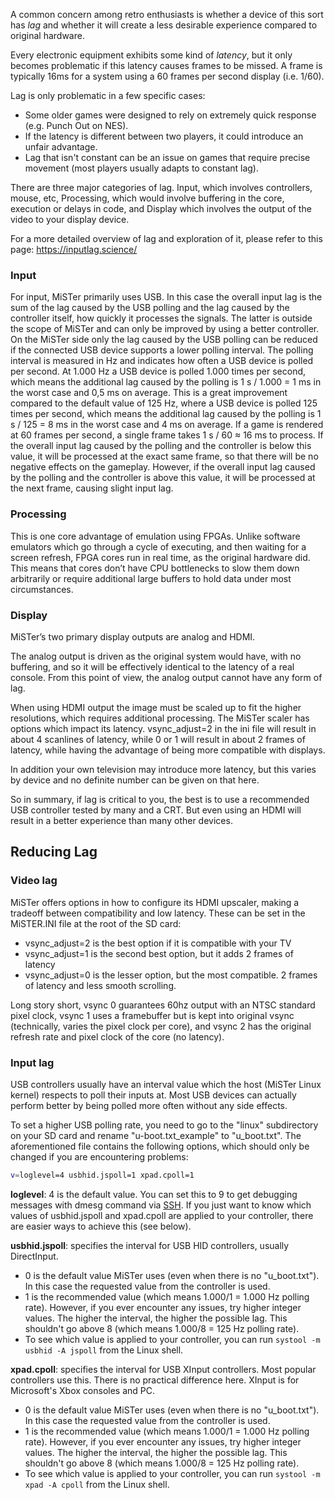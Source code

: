 A common concern among retro enthusiasts is whether a device of this sort has _lag_ and whether it will create a less desirable experience compared to original hardware. 

Every electronic equipment exhibits some kind of _latency_, but it only becomes problematic if this latency causes frames to be missed. A frame is typically 16ms for a system using a 60 frames per second display (i.e. 1/60).

Lag is only problematic in a few specific cases:
* Some older games were designed to rely on extremely quick response (e.g. Punch Out on NES).
* If the latency is different between two players, it could introduce an unfair advantage.
* Lag that isn't constant can be an issue on games that require precise movement (most players usually adapts to constant lag).

There are three major categories of lag. Input, which involves controllers, mouse, etc, Processing, which would involve buffering in the core, execution or delays in code, and Display which involves the output of the video to your display device.

For a more detailed overview of lag and exploration of it, please refer to this page:
https://inputlag.science/

### Input
For input, MiSTer primarily uses USB. In this case the overall input lag is the sum of the lag caused by the USB polling and the lag caused by the controller itself, how quickly it processes the signals. The latter is outside the scope of MiSTer and can only be improved by using a better controller. On the MiSTer side only the lag caused by the USB polling can be reduced if the connected USB device supports a lower polling interval. The polling interval is measured in Hz and indicates how often a USB device is polled per second. At 1.000 Hz a USB device is polled 1.000 times per second, which means the additional lag caused by the polling is 1 s / 1.000 = 1 ms in the worst case and 0,5 ms on average. This is a great improvement compared to the default value of 125 Hz, where a USB device is polled 125 times per second, which means the additional lag caused by the polling is 1 s / 125 = 8 ms in the worst case and 4 ms on average. If a game is rendered at 60 frames per second, a single frame takes 1 s / 60 ≈ 16 ms to process. If the overall input lag caused by the polling and the controller is below this value, it will be processed at the exact same frame, so that there will be no negative effects on the gameplay. However, if the overall input lag caused by the polling and the controller is above this value, it will be processed at the next frame, causing slight input lag.

### Processing
This is one core advantage of emulation using FPGAs. Unlike software emulators which go through a cycle of executing, and then waiting for a screen refresh, FPGA cores run in real time, as the original hardware did. This means that cores don’t have CPU bottlenecks to slow them down arbitrarily or require additional large buffers to hold data under most circumstances.

### Display
MiSTer’s two primary display outputs are analog and HDMI. 

The analog output is driven as the original system would have, with no buffering, and so it will be effectively identical to the latency of a real console. From this point of view, the analog output cannot have any form of lag. 

When using HDMI output the image must be scaled up to fit the higher resolutions, which requires additional processing. The MiSTer scaler has options which impact its latency. vsync_adjust=2 in the ini file will result in about 4 scanlines of latency, while 0 or 1 will result in about 2 frames of latency, while having the advantage of being more compatible with displays. 

In addition your own television may introduce more latency, but this varies by device and no definite number can be given on that here. 

So in summary, if lag is critical to you, the best is to use a recommended USB controller tested by many and a CRT.
But even using an HDMI will result in a better experience than many other devices.

## Reducing Lag

### Video lag

MiSTer offers options in how to configure its HDMI upscaler, making a tradeoff between compatibility and low latency.
These can be set in the MiSTER.INI file at the root of the SD card:

* vsync_adjust=2 is the best option if it is compatible with your TV
* vsync_adjust=1 is the second best option, but it adds 2 frames of latency
* vsync_adjust=0 is the lesser option, but the most compatible. 2 frames of latency and less smooth scrolling.

Long story short, vsync 0 guarantees 60hz output with an NTSC standard pixel clock, vsync 1 uses a framebuffer but is kept into original vsync (technically, varies the pixel clock per core), and vsync 2 has the original refresh rate and pixel clock of the core (no latency).

### Input lag

USB controllers usually have an interval value which the host (MiSTer Linux kernel) respects to poll their inputs at. Most USB devices can actually perform better by being polled more often without any side effects.

To set a higher USB polling rate, you need to go to the "linux" subdirectory on your SD card and rename "u-boot.txt_example" to "u_boot.txt". The aforementioned file contains the following options, which should only be changed if you are encountering problems:
```bash
v=loglevel=4 usbhid.jspoll=1 xpad.cpoll=1
```
**loglevel**: 4 is the default value. You can set this to 9 to get debugging messages with dmesg command via [SSH](/MiSTer-devel/Main_MiSTer/wiki/Network-access). If you just want to know which values of usbhid.jspoll and xpad.cpoll are applied to your controller, there are easier ways to achieve this (see below).

**usbhid.jspoll**: specifies the interval for USB HID controllers, usually DirectInput.

* 0 is the default value MiSTer uses (even when there is no "u_boot.txt"). In this case the requested value from the controller is used.
* 1 is the recommended value (which means 1.000/1 = 1.000 Hz polling rate). However, if you ever encounter any issues, try higher integer values. The higher the interval, the higher the possible lag. This shouldn't go above 8 (which means 1.000/8 = 125 Hz polling rate).
* To see which value is applied to your controller, you can run ```systool -m usbhid -A jspoll``` from the Linux shell.

**xpad.cpoll**: specifies the interval for USB XInput controllers. Most popular controllers use this. There is no practical difference here. XInput is for Microsoft's Xbox consoles and PC.

* 0 is the default value MiSTer uses (even when there is no "u_boot.txt"). In this case the requested value from the controller is used.
* 1 is the recommended value (which means 1.000/1 = 1.000 Hz polling rate). However, if you ever encounter any issues, try higher integer values. The higher the interval, the higher the possible lag. This shouldn't go above 8 (which means 1.000/8 = 125 Hz polling rate).
* To see which value is applied to your controller, you can run ```systool -m xpad -A cpoll``` from the Linux shell.